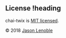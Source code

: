 ## License !heading

chai-twix is [MIT licensed](./LICENSE).

© 2018 [Jason Lenoble](mailto:jason.lenoble@gmail.com)
